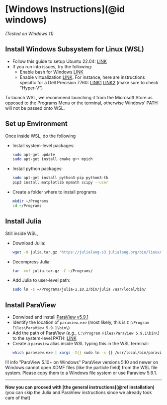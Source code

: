 # [Windows Instructions](@id windows)

*(Tested on Windows 11)*


## Install Windows Subsystem for Linux (WSL)
* Follow this guide to setup Ubuntu 22.04: [LINK](https://ubuntu.com/tutorials/install-ubuntu-on-wsl2-on-windows-11-with-gui-support)
* If you run into issues, try the following:
    * Enable bash for Windows [LINK](https://www.groovypost.com/howto/install-and-start-bash-in-windows-10-anniversary-update)
    * Enable virtualization [LINK](https://learn.microsoft.com/en-us/windows/wsl/troubleshooting#error-0x80370102-the-virtual-machine-could-not-be-started-because-a-required-feature-is-not-installed). For instance, here are instructions specific for a Dell Precision 7760: [LINK1](https://www.dell.com/support/kbdoc/en-us/000195978/how-to-enable-or-disable-hardware-virtualization-on-dell-systems) [LINK2](https://www.dell.com/support/kbdoc/en-us/000195980/how-to-enable-or-disable-windows-virtualization-on-dell-systems) (make sure to check "Hyper-V")

To launch WSL, we recommend launching it from the Microsoft Store as opposed to
the Programs Menu or the terminal, otherwise Windows' PATH will not be passed
onto WSL.

## Set up Environment
Once inside WSL, do the following

* Install system-level packages:
  ```bash
  sudo apt-get update
  sudo apt-get install cmake g++ mpich
  ```
* Install python packages:
  ```bash
  sudo apt-get install python3-pip python3-tk
  pip3 install matplotlib mpmath scipy --user
  ```
* Create a folder where to install programs
  ```bash
  mkdir ~/Programs
  cd ~/Programs
  ```

## Install Julia
Still inside WSL,

* Download Julia:
  ```bash
  wget -O julia.tar.gz "https://julialang-s3.julialang.org/bin/linux/x64/1.10/julia-1.10.2-linux-x86_64.tar.gz"
  ```
* Decompress Julia:
  ```bash
  tar -xvf julia.tar.gz -C ~/Programs/
  ```
* Add Julia to user-level path:
  ```bash
  sudo ln -s ~/Programs/julia-1.10.2/bin/julia /usr/local/bin/
  ```

## Install ParaView
* Donwload and install [ParaView v5.9.1](https://www.paraview.org/paraview-downloads/download.php?submit=Download&version=v5.9&type=binary&os=Windows&downloadFile=ParaView-5.9.1-Windows-Python3.8-msvc2017-64bit.exe)
* Identify the location of `paraview.exe` (most likely, this is `C:\Program Files\ParaView 5.9.1\bin\`)
* Add the path of ParaView (*e.g.*, `C:\Program Files\ParaView 5.9.1\bin\`) to the system-level PATH: [LINK](https://www.computerhope.com/issues/ch000549.htm)
* Create a `paraview` alias inside WSL typing this in the WSL terminal:
  ```bash
  which paraview.exe | xargs -I{} sudo ln -s {} /usr/local/bin/paraview
  ```

!!! info "ParaView 5.10+ on Windows"
    ParaView versions 5.10 and newer on Windows cannot open XDMF files (like
    the particle field) from the WSL file system. Please copy them to a Windows
    file system or use Paraview 5.9.1.


---

**Now you can proceed with [the general instructions](@ref installation)**
(you can skip the Julia and ParaView instructions since we already took care of that)
